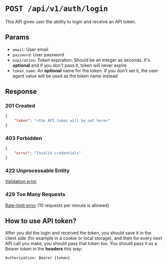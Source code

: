 # `POST /api/v1/auth/login`
This API gives user the ability to login and receive an API token.


## Params

- `email`: User email
- `password`: User password
- `expiration`: Token expiration. Should be an integer as seconds. It's **optional** and if you don't pass it, token will never expire
- `token_name`: An **optional** name for the token. If you don't set it, the user agent value will be used as the token name instead

## Response

### 201 Created
```json
{
    "token": "<the API token will be set here>"
}
```

### 403 Forbidden

```json
{
    "error": "Invalid credentials"
}
```

### 422 Unprocessable Entity
[Validation error](../validation-errors.md)

### 429 Too Many Requests
[Rate-limit error](../rate-limit-errors.md) (10 requests per minute is allowed)

## How to use API token?
After you did the login and received the token, you should save it in the client side (for example in a cookie or local storage),
and then for every next API call you make, you should pass that token too.
You should pass it as a Bearer token in the **headers** this way:

```
Authorization: Bearer {token}
```
